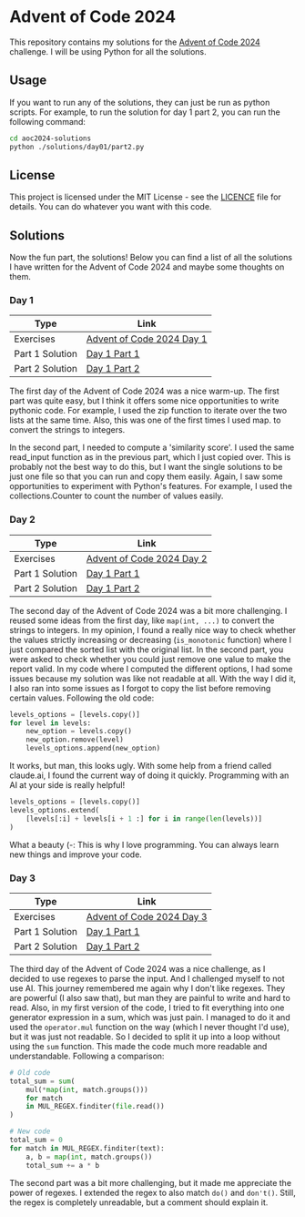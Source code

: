 # Advent of Code 2024

This repository contains my solutions for the [Advent of Code 2024](https://adventofcode.com) challenge. I will be using
Python for all the solutions.

## Usage

If you want to run any of the solutions, they can just be run as python scripts. For example, to run the solution for
day 1 part 2, you can run the following command:

```bash
cd aoc2024-solutions
python ./solutions/day01/part2.py
```

## License

This project is licensed under the MIT License - see the [LICENCE](LICENCE) file for details. You can do whatever you
want with this code.

## Solutions

Now the fun part, the solutions! Below you can find a list of all the solutions I have written for the Advent of Code
2024 and maybe some thoughts on them.


### Day 1

| Type            | Link                                                             |
|-----------------|------------------------------------------------------------------|
| Exercises       | [Advent of Code 2024 Day 1](https://adventofcode.com/2024/day/1) |
| Part 1 Solution | [Day 1 Part 1](solutions/day01/part1.py)                         |
| Part 2 Solution | [Day 1 Part 2](solutions/day01/part2.py)                         |

The first day of the Advent of Code 2024 was a nice warm-up. The first part was quite easy, but I think it offers some 
nice opportunities to write pythonic code. For example, I used the zip function to iterate over the two lists at the same
time. Also, this was one of the first times I used map. to convert the strings to integers.

In the second part, I needed to compute a 'similarity score'. I used the same read_input function as in the previous
part, which I just copied over. This is probably not the best way to do this, but I want the single solutions to be just
one file so that you can run and copy them easily. Again, I saw some opportunities to experiment with Python's features.
For example, I used the collections.Counter to count the number of values easily.

### Day 2

| Type            | Link                                                             |
|-----------------|------------------------------------------------------------------|
| Exercises       | [Advent of Code 2024 Day 2](https://adventofcode.com/2024/day/2) |
| Part 1 Solution | [Day 1 Part 1](solutions/day02/part1.py)                         |
| Part 2 Solution | [Day 1 Part 2](solutions/day02/part2.py)                         |

The second day of the Advent of Code 2024 was a bit more challenging. I reused some ideas from the first day, like 
`map(int, ...)` to convert the strings to integers. In my opinion, I found a really nice way to check whether the values
strictly increasing or decreasing (`is_monotonic` function) where I just compared the sorted list with the original list.
In the second part, you were asked to check whether you could just remove one value to make the report valid. In my code
where I computed the different options, I had some issues because my solution was like not readable at all. With the
way I did it, I also ran into some issues as I forgot to copy the list before removing certain values. Following the old
code:

```python
levels_options = [levels.copy()]
for level in levels:
    new_option = levels.copy()
    new_option.remove(level)
    levels_options.append(new_option)
```

It works, but man, this looks ugly. With some help from a friend called claude.ai, I found the current way of doing it
quickly. Programming with an AI at your side is really helpful!

```python
levels_options = [levels.copy()]
levels_options.extend(
    [levels[:i] + levels[i + 1 :] for i in range(len(levels))]
)
```

What a beauty (-: This is why I love programming. You can always learn new things and improve your code.

### Day 3

| Type            | Link                                                             |
|-----------------|------------------------------------------------------------------|
| Exercises       | [Advent of Code 2024 Day 3](https://adventofcode.com/2024/day/3) |
| Part 1 Solution | [Day 1 Part 1](solutions/day03/part1.py)                         |
| Part 2 Solution | [Day 1 Part 2](solutions/day03/part2.py)                         |

The third day of the Advent of Code 2024 was a nice challenge, as I decided to use regexes to parse the input. And I
challenged myself to not use AI. This journey remembered me again why I don't like regexes. They are powerful (I also
saw that), but man they are painful to write and hard to read. Also, in my first version of the code, I tried to fit
everything into one generator expression in a sum, which was just pain. I managed to do it and used the `operator.mul`
function on the way (which I never thought I'd use), but it was just not readable. So I decided to split it up into a
loop without using the `sum` function. This made the code much more readable and understandable. Following a comparison:

```python
# Old code
total_sum = sum(
    mul(*map(int, match.groups()))
    for match
    in MUL_REGEX.finditer(file.read())
)

# New code
total_sum = 0
for match in MUL_REGEX.finditer(text):
    a, b = map(int, match.groups())
    total_sum += a * b
```

The second part was a bit more challenging, but it made me appreciate the power of regexes. I extended the regex to also
match `do()` and `don't()`. Still, the regex is completely unreadable, but a comment should explain it.
